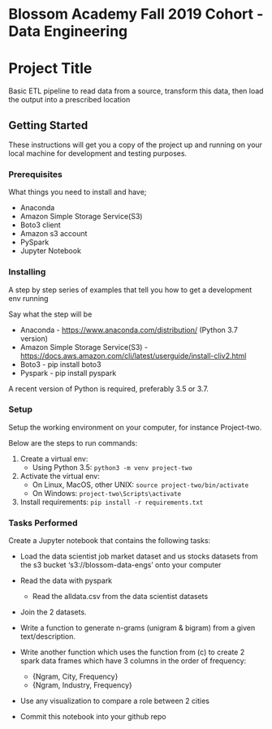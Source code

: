 <h1>Blossom Academy Fall 2019 Cohort - Data Engineering</h1>

# Project Title

Basic ETL pipeline to read data from a source, transform this data, then load the output into a prescribed location

## Getting Started

These instructions will get you a copy of the project up and running on your local machine for development and testing purposes.

### Prerequisites

What things you need to install and have;


- Anaconda 
- Amazon Simple Storage Service(S3)
- Boto3 client
- Amazon s3 account
- PySpark 
- Jupyter Notebook


### Installing

A step by step series of examples that tell you how to get a development env running

Say what the step will be


* Anaconda -  https://www.anaconda.com/distribution/ (Python 3.7 version)
* Amazon Simple Storage Service(S3) - https://docs.aws.amazon.com/cli/latest/userguide/install-cliv2.html
* Boto3 - pip install boto3
* Pyspark - pip install pyspark

A recent version of Python is required, preferably 3.5 or 3.7.

### Setup
Setup the working environment on your computer, for instance Project-two.

Below are the steps to run commands:

1. Create a virtual env:
	* Using Python 3.5: `python3 -m venv project-two`
2. Activate the virtual env:
	* On Linux, MacOS, other UNIX: `source project-two/bin/activate`
	* On Windows: `project-two\Scripts\activate`
3. Install requirements: `pip install -r requirements.txt` 

### Tasks Performed

Create a Jupyter notebook that contains the following tasks:
- Load the data scientist job market dataset and us stocks datasets from the s3 bucket ‘s3://blossom-data-engs’ onto your computer
- Read the data with pyspark
	* Read the alldata.csv from the data scientist datasets 
- Join the 2 datasets.
- Write a function to generate n-grams (unigram & bigram) from a given text/description. 
- Write another function which uses the function from (c) to create 2 spark data frames which have 3 columns in the order of frequency: 
 	* {Ngram, City, Frequency}
	* {Ngram, Industry, Frequency}

- Use any visualization to compare a role between 2 cities
- Commit this notebook into your github repo
